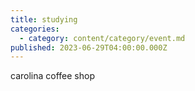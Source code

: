 ```yaml
---
title: studying
categories:
  - category: content/category/event.md
published: 2023-06-29T04:00:00.000Z
---
```


carolina coffee shop
